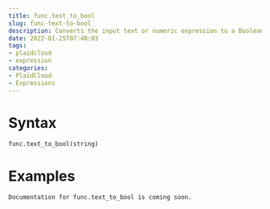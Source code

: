 ```yaml
---
title: func.text_to_bool
slug: func-text-to-bool
description: Converts the input text or numeric expression to a Boolean value
date: 2022-01-25T07:40:03
tags:
- plaidcloud
- expression
categories:
- PlaidCloud
- Expressions
---
```



# Syntax



```
func.text_to_bool(string)
```


# Examples



```
Documentation for func.text_to_bool is coming soon.
```
